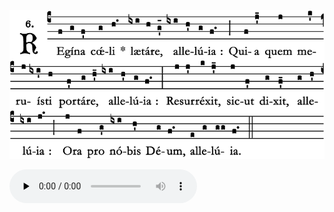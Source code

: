 ![](images/regina-coeli.svg.png)

<audio src="https://storage.googleapis.com/kyriale/19-regina-caeli--st-jamess.m4a" controls="controls" preload="none"></audio>
